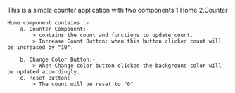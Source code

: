 This is a simple counter application with two components 1.Home 2.Counter

    Home component contains :-
        a. Counter Component:-
            > contains the count and functions to update count.
            > Increase Count Button: when this button clicked count will be increased by "10".

        b. Change Color Button:-
            > When Change color button clicked the background-color will be updated accordingly.
        c. Reset Button:-
            > The count will be reset to "0"
